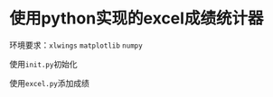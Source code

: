 # 使用python实现的excel成绩统计器

环境要求：``xlwings`` ``matplotlib`` ``numpy``

使用``init.py``初始化

使用``excel.py``添加成绩